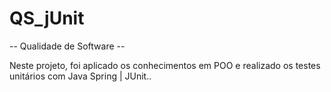 # QS_jUnit

-- Qualidade de Software --

Neste projeto, foi aplicado os conhecimentos em POO e realizado os testes unitários com Java Spring | JUnit..
